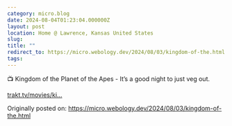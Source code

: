 ```yaml
---
category: micro.blog
date: 2024-08-04T01:23:04.000000Z
layout: post
location: Home @ Lawrence, Kansas United States
slug: 
title: ""
redirect_to: https://micro.webology.dev/2024/08/03/kingdom-of-the.html
tags: 
---
```


📺 Kingdom of the Planet of the Apes - It’s a good night to just veg out.

[trakt.tv/movies/ki…](https://trakt.tv/movies/kingdom-of-the-planet-of-the-apes-2024)

Originally posted on: https://micro.webology.dev/2024/08/03/kingdom-of-the.html